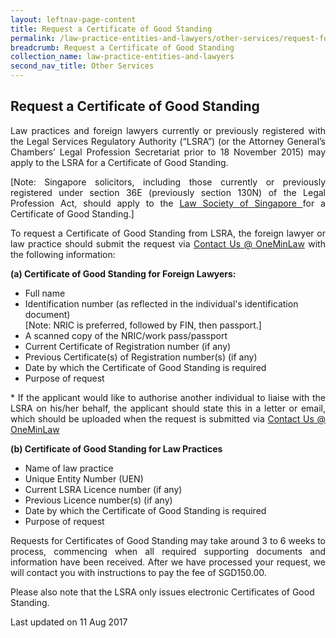 ```yaml
---
layout: leftnav-page-content
title: Request a Certificate of Good Standing
permalink: /law-practice-entities-and-lawyers/other-services/request-for-a-certificate-of-good-standing/
breadcrumb: Request a Certificate of Good Standing
collection_name: law-practice-entities-and-lawyers
second_nav_title: Other Services
---
```


Request a Certificate of Good Standing
---

<p style="text-align: justify">Law practices and foreign lawyers currently or previously registered with the Legal Services Regulatory Authority (“LSRA”) (or the Attorney General’s Chambers’ Legal Profession Secretariat prior to 18 November 2015) may apply to the LSRA for a Certificate of Good Standing.</p> 

<p style="text-align: justify">[Note: Singapore solicitors, including those currently or previously registered under section 36E (previously section 130N) of the Legal Profession Act, should apply to the <a href="https://www.lawsociety.org.sg/For-Lawyers/Running-Your-Practice/Applying-for-Certificate-of-Standing" target="_blank">Law Society of Singapore </a>for a Certificate of Good Standing.]</p> 
  
<p style="text-align: justify">To request a Certificate of Good Standing from LSRA, the foreign lawyer or law practice should submit the request via <a href="https://www.mlaw.gov.sg/eservices/enquiry/">Contact Us @ OneMinLaw</a> with the following information:</p> 

**(a) Certificate of Good Standing for Foreign Lawyers:**
* Full name
* Identification number (as reflected in the individual's identification document)<br>[Note: NRIC is preferred, followed by FIN, then passport.] 
* A scanned copy of the NRIC/work pass/passport
* Current Certificate of Registration number (if any)
* Previous Certificate(s) of Registration number(s) (if any)
* Date by which the Certificate of Good Standing is required
* Purpose of request
<p style="text-align: justify">* If the applicant would like to authorise another individual to liaise with the LSRA on his/her behalf, the applicant should state this in a letter or email, which should be uploaded when the request is submitted via <a href="https://www.mlaw.gov.sg/eservices/enquiry/">Contact Us @ OneMinLaw</a></p>

**(b) Certificate of Good Standing for Law Practices**
* Name of law practice
* Unique Entity Number (UEN)
* Current LSRA Licence number (if any)
* Previous Licence number(s) (if any)
* Date by which the Certificate of Good Standing is required
* Purpose of request

<p style="text-align: justify">Requests for Certificates of Good Standing may take around 3 to 6 weeks to process, commencing when all required supporting documents and information have been received. After we have processed your request, we will contact you with instructions to pay the fee of SGD150.00.</p> 

Please also note that the LSRA only issues electronic Certificates of Good Standing. 


<p class="right-side-updated">Last updated on 11 Aug 2017</p> 
